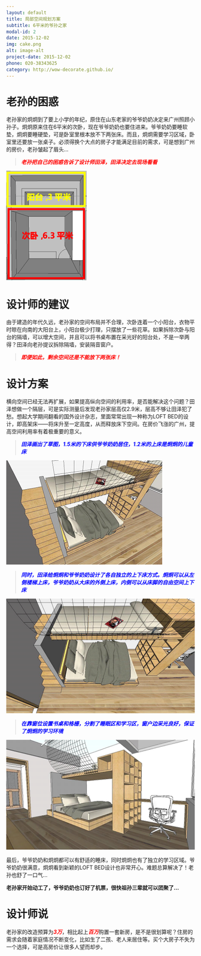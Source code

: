 ```yaml
---
layout: default
title: 局部空间规划方案
subtitle: 6平米的爷孙之家
modal-id: 2
date: 2015-12-02
img: cake.png
alt: image-alt
project-date: 2015-12-02
phone: 020-38343625
category: http://wow-decorate.github.io/
---
```

# 老孙的困惑
<p align="left">老孙家的炯炯到了要上小学的年纪，原住在山东老家的爷爷奶奶决定来广州照顾小孙子。炯炯原来住在6平米的次卧，现在爷爷奶奶也要住进来。爷爷奶奶要睡软垫，炯炯要睡硬垫，可是卧室里根本放不下两张床。而且，炯炯需要学习区域，卧室里还要放一张桌子。必须得换个大点的房子才能满足目前的需求，可是想到广州的房价，老孙皱起了眉头...</p>

> <font color="red"><b><i><p align="left">老孙把自己的困惑告诉了设计师田泽，田泽决定去现场看看</p></i></b></font>

![1](/img/portfolio/1.png)

# 设计师的建议
<p align="left">由于建造的年代久远，老孙家的空间布局并不合理，次卧连着一个小阳台，衣物平时晾在向南的大阳台上，小阳台极少打理，只摆放了一些花草。如果拆除次卧与阳台的隔墙，可以增大空间，并且可以将书桌布置在采光好的阳台处，不是一举两得？田泽向老孙提议拆除隔墙，安装隔音窗户。</p>

> <font color="red"><b><i><p align="left">即便如此，剩余空间还是不能放下两张床！</p></i></b></font>

# 设计方案
<p align="left">横向空间已经无法再扩展，如果提高纵向空间的利用率，是否能解决这个问题？田泽想做一个隔层，可是实际测量后发现老孙家层高仅2.9米，层高不够让田泽犯了愁。想起大学期间翻看的国外设计杂志，里面常常出现一种称为LOFT BED的设计，即高架床——将床升至一定高度，从而释放床下空间。在房价飞涨的广州，提高空间利用率有着极重要的意义。</p>

> <font color="blue"><b><i><p align="left">田泽画出了草图，1.5米的下床供爷爷奶奶居住，1.2米的上床是炯炯的儿童床</p></i></b></font>

![1](/img/portfolio/2.png)

> <font color="blue"><b><i><p align="left">同时，田泽给炯炯和爷爷奶奶设计了各自独立的上下床方式。炯炯可以从左侧楼梯上床，爷爷奶奶从大床的外侧上床，内侧可以从床脚的自由空间上下床</p></i></b></font>

![1](/img/portfolio/3.png)  

> <font color="blue"><b><i><p align="left">在靠窗位设置书桌和格栅，分割了睡眠区和学习区，窗户边采光良好，保证了炯炯的学习环境</p></i></b></font>


![1](/img/portfolio/4.png)

<p align="left">最后，爷爷奶奶和炯炯都可以有舒适的睡床，同时炯炯也有了独立的学习区域。爷爷奶奶很满意，炯炯看到新颖的LOFT BED设计也非常开心。难题总算解决了！老孙也舒了一口气... </p>
 
<p align="left"><b>老孙家开始动工了，爷爷奶奶也订好了机票，很快祖孙三辈就可以团聚了...</b></p>

# 设计师说
<p align="left">老孙家的改造预算为<b><i><font color="red">3万</font></i></b>，相比起上<b><i><font color="red">百万</font></i></b>购置一套新房，是不是很划算呢？住房的需求会随着家庭情况不断变化，比如生了二孩、老人来居住等。买个大房子不失为一个选择，可是高房价让很多人望而却步。</p>